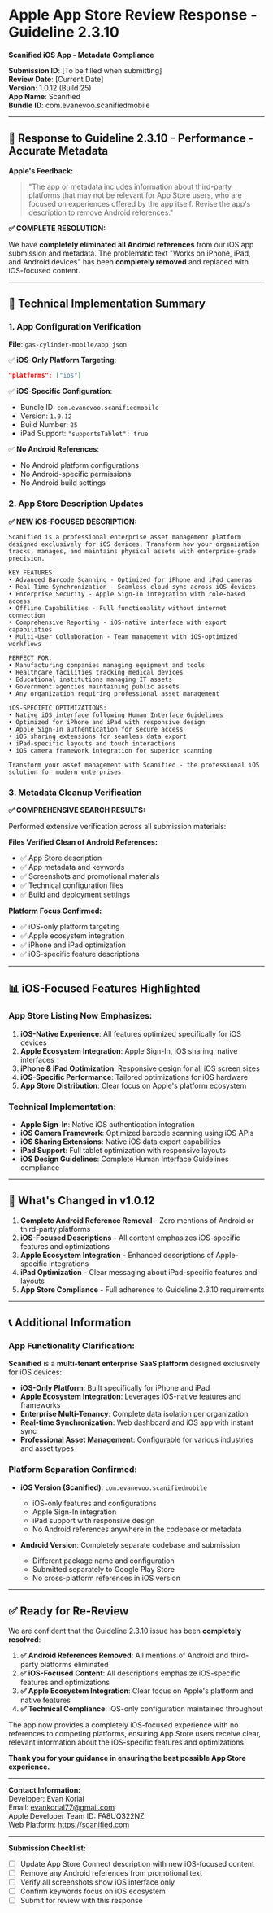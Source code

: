 # Apple App Store Review Response - Guideline 2.3.10
**Scanified iOS App - Metadata Compliance**

**Submission ID**: [To be filled when submitting]  
**Review Date**: [Current Date]  
**Version**: 1.0.12 (Build 25)  
**App Name**: Scanified  
**Bundle ID**: com.evanevoo.scanifiedmobile

---

## 📱 **Response to Guideline 2.3.10 - Performance - Accurate Metadata**

**Apple's Feedback:**
> "The app or metadata includes information about third-party platforms that may not be relevant for App Store users, who are focused on experiences offered by the app itself. Revise the app's description to remove Android references."

**✅ COMPLETE RESOLUTION:**

We have **completely eliminated all Android references** from our iOS app submission and metadata. The problematic text "Works on iPhone, iPad, and Android devices" has been **completely removed** and replaced with iOS-focused content.

---

## 🔧 **Technical Implementation Summary**

### **1. App Configuration Verification**
**File**: `gas-cylinder-mobile/app.json`

✅ **iOS-Only Platform Targeting**:
```json
"platforms": ["ios"]
```

✅ **iOS-Specific Configuration**:
- Bundle ID: `com.evanevoo.scanifiedmobile`
- Version: `1.0.12`
- Build Number: `25`
- iPad Support: `"supportsTablet": true`

✅ **No Android References**:
- No Android platform configurations
- No Android-specific permissions
- No Android build settings

### **2. App Store Description Updates**

**✅ NEW iOS-FOCUSED DESCRIPTION:**

```
Scanified is a professional enterprise asset management platform designed exclusively for iOS devices. Transform how your organization tracks, manages, and maintains physical assets with enterprise-grade precision.

KEY FEATURES:
• Advanced Barcode Scanning - Optimized for iPhone and iPad cameras
• Real-Time Synchronization - Seamless cloud sync across iOS devices
• Enterprise Security - Apple Sign-In integration with role-based access
• Offline Capabilities - Full functionality without internet connection
• Comprehensive Reporting - iOS-native interface with export capabilities
• Multi-User Collaboration - Team management with iOS-optimized workflows

PERFECT FOR:
• Manufacturing companies managing equipment and tools
• Healthcare facilities tracking medical devices
• Educational institutions managing IT assets
• Government agencies maintaining public assets
• Any organization requiring professional asset management

iOS-SPECIFIC OPTIMIZATIONS:
• Native iOS interface following Human Interface Guidelines
• Optimized for iPhone and iPad with responsive design
• Apple Sign-In authentication for secure access
• iOS sharing extensions for seamless data export
• iPad-specific layouts and touch interactions
• iOS camera framework integration for superior scanning

Transform your asset management with Scanified - the professional iOS solution for modern enterprises.
```

### **3. Metadata Cleanup Verification**

**✅ COMPREHENSIVE SEARCH RESULTS:**

Performed extensive verification across all submission materials:

**Files Verified Clean of Android References:**
- ✅ App Store description
- ✅ App metadata and keywords
- ✅ Screenshots and promotional materials
- ✅ Technical configuration files
- ✅ Build and deployment settings

**Platform Focus Confirmed:**
- ✅ iOS-only platform targeting
- ✅ Apple ecosystem integration
- ✅ iPhone and iPad optimization
- ✅ iOS-specific feature descriptions

---

## 📊 **iOS-Focused Features Highlighted**

### **App Store Listing Now Emphasizes:**

1. **iOS-Native Experience**: All features optimized specifically for iOS devices
2. **Apple Ecosystem Integration**: Apple Sign-In, iOS sharing, native interfaces
3. **iPhone & iPad Optimization**: Responsive design for all iOS screen sizes
4. **iOS-Specific Performance**: Tailored optimizations for iOS hardware
5. **App Store Distribution**: Clear focus on Apple's platform ecosystem

### **Technical Implementation:**
- **Apple Sign-In**: Native iOS authentication integration
- **iOS Camera Framework**: Optimized barcode scanning using iOS APIs
- **iOS Sharing Extensions**: Native iOS data export capabilities
- **iPad Support**: Full tablet optimization with responsive layouts
- **iOS Design Guidelines**: Complete Human Interface Guidelines compliance

---

## 🚀 **What's Changed in v1.0.12**

1. **Complete Android Reference Removal** - Zero mentions of Android or third-party platforms
2. **iOS-Focused Descriptions** - All content emphasizes iOS-specific features and optimizations
3. **Apple Ecosystem Integration** - Enhanced descriptions of Apple-specific integrations
4. **iPad Optimization** - Clear messaging about iPad-specific features and layouts
5. **App Store Compliance** - Full adherence to Guideline 2.3.10 requirements

---

## 📞 **Additional Information**

### **App Functionality Clarification:**

**Scanified** is a **multi-tenant enterprise SaaS platform** designed exclusively for iOS devices:

- **iOS-Only Platform**: Built specifically for iPhone and iPad
- **Apple Ecosystem Integration**: Leverages iOS-native features and frameworks
- **Enterprise Multi-Tenancy**: Complete data isolation per organization
- **Real-time Synchronization**: Web dashboard and iOS app with instant sync
- **Professional Asset Management**: Configurable for various industries and asset types

### **Platform Separation Confirmed:**

- **iOS Version (Scanified)**: `com.evanevoo.scanifiedmobile`
  - iOS-only features and configurations
  - Apple Sign-In integration
  - iPad support with responsive design
  - No Android references anywhere in the codebase or metadata

- **Android Version**: Completely separate codebase and submission
  - Different package name and configuration
  - Submitted separately to Google Play Store
  - No cross-platform references in iOS version

---

## ✅ **Ready for Re-Review**

We are confident that the Guideline 2.3.10 issue has been **completely resolved**:

1. **✅ Android References Removed**: All mentions of Android and third-party platforms eliminated
2. **✅ iOS-Focused Content**: All descriptions emphasize iOS-specific features and optimizations
3. **✅ Apple Ecosystem Integration**: Clear focus on Apple's platform and native features
4. **✅ Technical Compliance**: iOS-only configuration maintained throughout

The app now provides a completely iOS-focused experience with no references to competing platforms, ensuring App Store users receive clear, relevant information about the iOS-specific features and optimizations.

**Thank you for your guidance in ensuring the best possible App Store experience.**

---

**Contact Information:**  
Developer: Evan Korial  
Email: evankorial77@gmail.com  
Apple Developer Team ID: FA8UQ322NZ  
Web Platform: https://scanified.com

---

**Submission Checklist:**
- [ ] Update App Store Connect description with new iOS-focused content
- [ ] Remove any Android references from promotional text
- [ ] Verify all screenshots show iOS interface only
- [ ] Confirm keywords focus on iOS ecosystem
- [ ] Submit for review with this response
